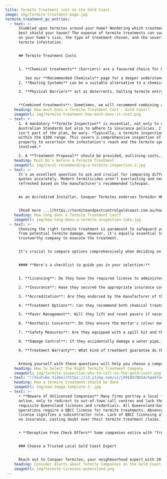 ```yaml
---
title: Termite Treatment cost on the Gold Coast
image: img/termite-treatment-page.jpg
termite_treatment_gc_entries:
  - text: >-
      Stumbled upon termites around your home? Wondering which treatment will
      best shield your haven? The expense of termite treatments can vary based
      on your home's size, the type of treatment chosen, and the severity of the
      termite infestation.


      ## Termite Treatment Costs


      1. **Chemical treatments** (barriers) are a favoured choice for Homeowners on the Gold Coast. A standard chemical termite treatment using Termidor HE is usually between **$3000 to $4000**. Variables such as the home's external perimeter (average is 65 lineal meters) and chemical type can influence the cost.

         See our **Recommended Chemicals** page for a deeper understanding.
      2. **Baiting Systems** can be a suitable alternative to a chemical option. Depending on property dimensions and the number of bait stations, costs can range from **$1500 to $3000**, with an added annual fee for monitoring. See our page about BASF **Trelona Baiting System**.

      3. **Physical Barriers** act as deterrents, halting termite entry. These systems, are often integrated during construction. It's very much a quote-and-do proposition.


      **Combined treatments**: Sometimes, we will recommend combining a chemical treatment with a baiting system for ultimate protection.
    heading: How much does a Termite Treatment Cost - Gold Coast?
    imageUrl: img/termite-treatment-how-much-does-it-cost.png
  - text: >-
      1. A mandatory **Termite Inspection** is essential, not only to meet the
      Australian Standards but also to adhere to insurance policies. If this
      isn't part of the plan, be wary. *Typically, a termite inspection falls
      within the $300 range. This covers a comprehensive inspection of your
      property to ascertain the infestation's reach and the termite species
      involved.*

      2. A **Treatment Proposal** should be provided, outlining costs, strategy, and any constraints.
    heading: Must Do's Before a Termite Treatment
    imageUrl: img/carol-recommending-a-termite-inspection-2.jpg
  - text: >-
      It's an excellent question to ask and crucial for comparing different
      quotes accurately. Modern termiticides aren't everlasting and need to be
      refreshed based on the manufacturer's recommended lifespan.


      As an Accredited Installer, Conquer Termites endorses Termidor HE, which offers an eight-year protection span under typical Gold Coast conditions.


      [Read more ...](https://termiteandpestcontrolgoldcoast.com.au/how-often-should-a-termite-treatment-be-done/)
    heading: How long does a Termite Treatment Last?
    imageUrl: img/how-long-does-a-termite-inspection-take.jpg
  - text: >-
      Choosing the right termite treatment is paramount to safeguard your home
      from potential termite damage. However, it's equally essential to select a
      trustworthy company to execute the treatment.


      It's crucial to compare options comprehensively when deciding on a termite treatment company. Regrettably, there are significant variations in the industry when it comes to quality, expertise, methods, and integrity.


      #### **Here's a checklist to guide you in your selection:**


      1. **Licensing**: Do they have the required license to administer a chemical treatment in Queensland?

      2. **Insurance**: Have they secured the appropriate insurance coverage?

      3. **Accreditation**: Are they endorsed by the manufacturer of the chemical they propose to use?

      4. **Treatment Options**: Can they recommend both chemical treatments and baiting systems to give you the right option?

      5. **Paver Management**: Will they lift and reset pavers if necessary? Lazy companies just drill.

      6. **Aesthetic Concerns**: Do they ensure the mortar's colour matches the patched drill holes, or do they use cheap plastic plugs?

      7. **Safety Measures**: Are they equipped with a spill kit and the necessary Personal Protective Equipment (PPE)?

      8. **Damage Control**: If they accidentally damage a water pipe, will they take responsibility for the repair?

      9. **Treatment Warranty**: What kind of treatment guarantee do they offer?


      Arming yourself with these questions will help you choose a company that not only offers effective termite treatments but also provides a service that's thorough, responsible, and professional.
    heading: How to Select the Right Termite Treatment Company
    imageUrl: img/termite-inspection-who-to-call-on-the-gold-coast.png
  - text: "![Youtube Video](https://i3.ytimg.com/vi/jX0IASCNbSA/hqdefault.jpg)"
    heading: How a termite treatment should be done
    imageUrl: img/new-image-template-3-.jpg
  - text: >-
      • **Beware of Unlicensed Companies** Many firms portray a local facade
      online, only to redirect to out-of-town call centres and lack the
      requisite Queensland licenses and credentials. All Queensland-based
      operations require a QBCC license for termite treatments. Absence of this
      license signifies a subcontractor role. Lack of QBCC licensing also means
      no insurance, casting doubt over their termite treatment claims.


      • **Deceptive Free Check Offers** Some companies entice with "free termite checks" only to hastily propose an overpriced, subpar baiting system priced at $7,000! These operators typically lack proper licensing. Often, a waiver must be signed, clarifying the service as a 'check' rather than a full-fledged inspection meeting Australian Standards.


      ### Choose a Trusted Local Gold Coast Expert


      Reach out to Conquer Termites, your neighbourhood expert with 20 years of service on the Gold Coast. Boasting 25 adept, fully licensed technicians, we're adept at spotting and eliminating termites tailored to the unique requirements of South East Queensland homes.
    heading: Consumer Alerts about Termite Companies on the Gold Coast
    imageUrl: img/termite-licenses-queensland.png
---
```

